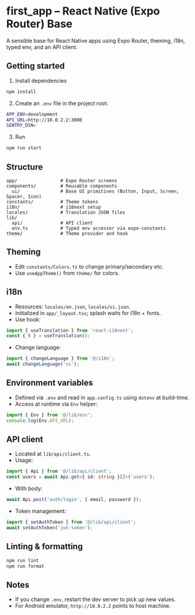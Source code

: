 # first_app – React Native (Expo Router) Base

A sensible base for React Native apps using Expo Router, theming, i18n, typed env, and an API client.

## Getting started

1. Install dependencies
```bash
npm install
```
2. Create an `.env` file in the project root:
```bash
APP_ENV=development
API_URL=http://10.0.2.2:3000
SENTRY_DSN=
```
3. Run
```bash
npm run start
```

## Structure
```
app/                # Expo Router screens
components/         # Reusable components
  ui/               # Base UI primitives (Button, Input, Screen, Spacer, Icon)
constants/          # Theme tokens
i18n/               # i18next setup
locales/            # Translation JSON files
lib/
  api/              # API client
  env.ts            # Typed env accessor via expo-constants
theme/              # Theme provider and hook
```

## Theming
- Edit `constants/Colors.ts` to change primary/secondary etc.
- Use `useAppTheme()` from `theme/` for colors.

## i18n
- Resources: `locales/en.json`, `locales/vi.json`.
- Initialized in `app/_layout.tsx`; splash waits for i18n + fonts.
- Use hook:
```ts
import { useTranslation } from 'react-i18next';
const { t } = useTranslation();
```
- Change language:
```ts
import { changeLanguage } from '@/i18n';
await changeLanguage('vi');
```

## Environment variables
- Defined via `.env` and read in `app.config.ts` using `dotenv` at build-time.
- Access at runtime via `Env` helper:
```ts
import { Env } from '@/lib/env';
console.log(Env.API_URL);
```

## API client
- Located at `lib/api/client.ts`.
- Usage:
```ts
import { Api } from '@/lib/api/client';
const users = await Api.get<{ id: string }[]>('users');
```
- With body:
```ts
await Api.post('auth/login', { email, password });
```
- Token management:
```ts
import { setAuthToken } from '@/lib/api/client';
await setAuthToken('jwt-token');
```

## Linting & formatting
```bash
npm run lint
npm run format
```

## Notes
- If you change `.env`, restart the dev server to pick up new values.
- For Android emulator, `http://10.0.2.2` points to host machine.
